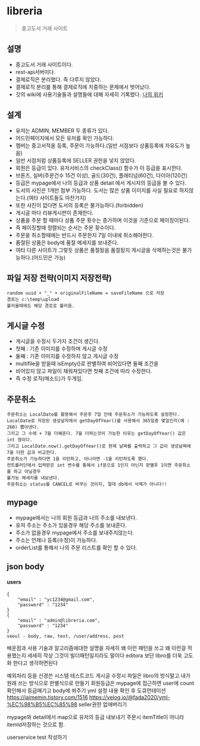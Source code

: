 # libreria
> 중고도서 거래 사이트

## 설명
* 중고도서 거래 사이트이다.
* rest-api서버이다.
* 결제로직은 분리했다. 즉 다루지 않았다.
* 결제로직 분리를 통해 결제로직에 치중하는 문제에서 벗어났다.
* 깃의 wiki에 사용기술들과 설명들에 대해 자세히 기록했다.
[나의 위키](https://github.com/liveforone/libreria/wiki)

## 설계
* 유저는 ADMIN, MEMBER 두 종류가 있다.
* 어드민페이지에서 모든 유저를 확인 가능하다.
* 멤버는 중고서적을 등록, 주문이 가능하다.(일반 서점보다 상품등록에 자유도가 높음)
* 일반 서점처럼 상품등록에 SELLER 권한을 넣지 않았다.
* 회원은 등급이 있다. 유저서비스의 checkClass() 함수가 이 등급을 표시한다.
* 브론즈, 실버(주문건수 15건 이상), 골드(30건), 플래티넘(60건), 다이아(120건)
* 등급은 mypage에서 나의 등급과 상품 detail 에서 게시자의 등급을 볼 수 있다.
* 도서의 사진은 1개만 첨부 가능하다. 도서는 많은 상품 이미지를 사실 필요로 하지않는다.(여타 사이트들도 마찬가지)
* 또한 사진이 없다면 도서의 등록은 불가능하다.(forbidden)
* 게시글 마다 리뷰게시판이 존재한다.
* 상품을 주문 할 때마다 상품 주문 횟수는 증가하며 이것을 기준으로 페이징이된다.
* 즉 페이징할때 정렬되는 순서는 주문 횟수이다.
* 주문을 취소할때에는 반드시 주문한지 7일 이내에 취소해야한다.
* 품절된 상품은 body에 품절 메세지를 보내준다.
* 여타 다른 사이트가 그렇듯 상품은 품절됬음 품절됬지 게시글을 삭제하는것은 불가능하다.(어드민은 가능)

## 파일 저장 전략(이미지 저장전략)
```
random uuid + "_" + originalFileName = saveFileName 으로 저장
경로는 c:\temp\upload
불러올때에도 해당 경로로 불러옴.
```

## 게시글 수정
* 게시글을 수정시 두가지 조건이 생긴다.
* 첫째 : 기존 이미지를 수정하며 게시글 수정
* 둘째 : 기존 이미지를 수정하지 않고 게시글 수정
* multifile을 받을때 isEmpty()로 판별하여 비어있다면 둘째 조건을
* 비어있지 않고 파일이 채워져있다면 첫째 조건에 따라 수정한다.
* 즉 수정 로직(메소드)가 두개임.

## 주문취소
```
주문취소는 LocalDate를 활용해서 주문후 7일 안에 주문취소가 가능하도록 설정한다.
LocalDate로 저장된 생성날자에서 getDayOfYear()를 사용해서 365일중 몇일인지(예 : 260) 뽑아낸다.
그리고 그 수에 + 7을 더해준다. 7을 더하는것이 가능한 이유는 getDayOfYear() 값은 int 형이다.
그리고 LocalDate.now().getDayOfYear()로 현재 날짜를 출력하고 그 값이 생성날짜에 7을 더한 값과 비교한다.
주문취소가 가능하다면 1을 리턴하고, 아니라면 -1을 리턴하도록 했다.
컨트롤러단에서 입력받은 int 변수를 통해서 if문으로 1인지 아닌지 판별후 1이면 주문취소를 하고 아닐경우 
불가능 메세지를 내보낸다.
주문취소는 status를 CANCEL로 바꾸는 것이지, 절대 db에서 삭제가 아니다!!
```

## mypage
* mypage에서는 나의 회원 등급과 나의 주소를 내보낸다.
* 유저 주소는 주소가 있을경우 해당 주소를 보내준다.
* 주소가 없을경우 mypage에서 주소를 보내주지않는다.
* 주소는 언제나 등록(수정)이 가능하다.
* orderList를 통해서 나의 주문 리스트를 확인 할 수 있다.

## json body
#### users
```
{
    "email" : "yc1234@gmail.com",
    "password" : "1234"
}
{
    "email" : "admin@libreria.com",
    "password" : "1234"
}
seoul - body, raw, text, /user/address, post
```

배운점과 사용 기술과 알고리즘에대한 설명을 자세히
왜 이런 패턴을 쓰고 왜 이런걸 적용했는지 세세히 작상
그것이 빌더패턴일지라도 말이다
editora 보단 libro를 더욱 고도화 한다고 생각하면된다

예외처리 등을 신경쓴 시스템
테스트코드
게시글 수정시 파일은 libro의 방식말고 내가 원래 쓰는 방식으로 판별식으로 만들기
회원등급은 mypage에 접근하면 user에 count 확인해서 등급매기고 body에 쏴주기
yml 설정 내용 확인 후 도큐먼테이션
https://jaimemin.tistory.com/1516
https://velog.io/@fada2020/yml-%EC%98%B5%EC%85%98
seller권한 없애버리기

mypage와 detail에서 map으로 유저의 등급 내보내기
주문시 itemTitle이 아니라 itemId저장하는 것으로 함.

userservice test 작성하기